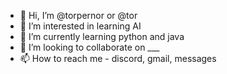 - 👋 Hi, I’m @torpernor or @tor
- 👀 I’m interested in learning AI
- 🌱 I’m currently learning python and java
- 💞️ I’m looking to collaborate on ___
- 📫 How to reach me - discord, gmail, messages

<!---
torpernor/torpernor is a ✨ special ✨ repository because its `README.md` (this file) appears on your GitHub profile.
You can click the Preview link to take a look at your changes.
--->
